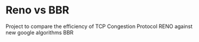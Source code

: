 # Reno vs BBR
Project to compare the efficiency of TCP Congestion Protocol RENO against new google algorithms BBR
